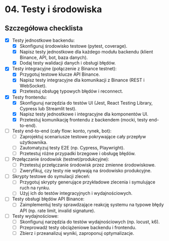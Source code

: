 # 04. Testy i środowiska


## Szczegółowa checklista

- [x] Testy jednostkowe backendu:
    - [x] Skonfiguruj środowisko testowe (pytest, coverage).
    - [x] Napisz testy jednostkowe dla każdego modułu backendu (klient Binance, API, bot, baza danych).
    - [x] Dodaj testy walidacji danych i obsługi błędów.

- [x] Testy integracyjne (połączenie z Binance testnet):
    - [x] Przygotuj testowe klucze API Binance.
    - [x] Napisz testy integracyjne dla komunikacji z Binance (REST i WebSocket).
    - [x] Przetestuj obsługę typowych błędów i reconnect.

- [x] Testy frontendu:
    - [x] Skonfiguruj narzędzia do testów UI (Jest, React Testing Library, Cypress lub Streamlit test).
    - [x] Napisz testy jednostkowe i integracyjne dla komponentów UI.
    - [x] Przetestuj komunikację frontendu z backendem (mocki, testy end-to-end).

- [ ] Testy end-to-end (cały flow: konto, rynek, bot):
    - [ ] Zaprojektuj scenariusze testowe pokrywające cały przepływ użytkownika.
    - [ ] Zautomatyzuj testy E2E (np. Cypress, Playwright).
    - [ ] Przetestuj różne przypadki brzegowe i obsługę błędów.

- [ ] Przełączanie środowisk (testnet/produkcyjne):
    - [ ] Przetestuj przełączanie środowisk przez zmienne środowiskowe.
    - [ ] Zweryfikuj, czy testy nie wpływają na środowisko produkcyjne.

- [ ] Skrypty testowe do symulacji zleceń:
    - [ ] Przygotuj skrypty generujące przykładowe zlecenia i symulujące ruch na rynku.
    - [ ] Użyj ich do testów integracyjnych i wydajnościowych.

- [ ] Testy obsługi błędów API Binance:
    - [ ] Zaimplementuj testy sprawdzające reakcję systemu na typowe błędy API (np. rate limit, invalid signature).

- [ ] Testy wydajnościowe:
    - [ ] Skonfiguruj narzędzia do testów wydajnościowych (np. locust, k6).
    - [ ] Przeprowadź testy obciążeniowe backendu i frontendu.
    - [ ] Zbierz i przeanalizuj wyniki, zaproponuj optymalizacje.
